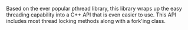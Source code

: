 Based on the ever popular pthread library, this library wraps up the easy threading capability into a C++ API that is even easier to use. This API includes most thread locking methods along with a fork'ing class.